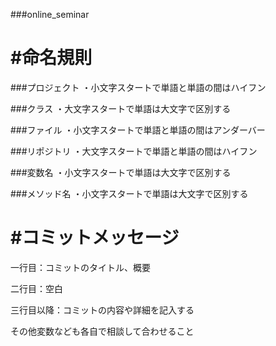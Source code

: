 ###online_seminar

#命名規則
============

###プロジェクト
・小文字スタートで単語と単語の間はハイフン

###クラス
・大文字スタートで単語は大文字で区別する

###ファイル
・小文字スタートで単語と単語の間はアンダーバー

###リポジトリ
・大文字スタートで単語と単語の間はハイフン

###変数名
・小文字スタートで単語は大文字で区別する

###メソッド名
・小文字スタートで単語は大文字で区別する



#コミットメッセージ
==================
一行目：コミットのタイトル、概要

二行目：空白

三行目以降：コミットの内容や詳細を記入する


その他変数なども各自で相談して合わせること
